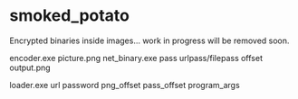 # smoked_potato
Encrypted binaries inside images... work in progress will be removed soon.

encoder.exe picture.png net_binary.exe pass urlpass/filepass offset output.png

loader.exe url password png_offset pass_offset program_args
